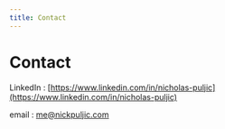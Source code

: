 ```yaml
---
title: Contact
---
```


# Contact

LinkedIn : [https://www.linkedin.com/in/nicholas-puljic](https://www.linkedin.com/in/nicholas-puljic)

email : [me@nickpuljic.com](mailto:me@nickpuljic.com)
